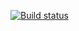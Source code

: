 [![Build status](https://ci.appveyor.com/api/projects/status/4ced8nipk45x27jr?svg=true)](https://ci.appveyor.com/project/OksanaTarun/postmanecho)